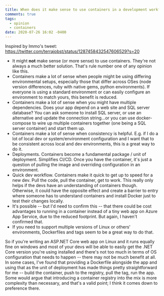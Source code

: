 ```yaml
---
title: When does it make sense to use containers in a development workflow?
comments: true
tags:
  - opinion
  - containers
date: 2020-07-26 16:02 -0400
---
```

Inspired by Immo's tweet: <https://twitter.com/terrajobst/status/1287458432547606529?s=20>

* It might **not** make sense (or more sense) to use containers. They're not always a much better solution. That's rule number one of any opinion like this.
* Containers make a lot of sense when people might be using differing environmental setups, especially those that differ across OSes (node version differences, ruby with native gems, python environments). If everyone is using a standard environment or can easily configure an environment to match yours, this benefit is reduced.
* Containers make a lot of sense when you might have multiple dependencies. Does your app depend on a web site and SQL server database? You can ask someone to install SQL server, or use an alternative and update the connection string...or you can use docker-compose to wire up multiple containers together (one being a SQL server container) and start them up.
* Containers make a lot of sense when consistency is helpful. E.g. if I do a lot of local dev or system/environment configuration and I want that to be consistent across local and dev environments, this is a great way to do it.
* Deployments. Containers become a fundamental package / unit of deployment. Simplifies CI/CD. Once you have the container, it's just a question of pulling the image and overriding configuration in an environment.
* Quick dev workflow. Containers make it quick to get up to speed for a new dev. Pull the code, pull the container, get to work. This really only helps if the devs have an understanding of containers though. Otherwise, it could have the opposite effect and create a barrier to entry where someone has to understand containers and install Docker just to test their changes locally.
* It's possible -- but I'd need to confirm this -- that there could be cost advantages to running in a container instead of a tiny web app on Azure App Service, due to the reduced footprint. But again, I haven't confirmed that.
* If you need to support multiple versions of Linux or others' environments, Dockerfiles and tags seem to be a great way to do that. 

So if you're writing an ASP.NET Core web app on Linux and it runs equally fine on windows and most of your devs will be able to easily get the .NET Core version you're using installed and there's not too much in terms of OS configuration that needs to happen -- there may not be much benefit at all. In some cases, I've found that providing a Dockerfile alongside the app and using that as the unit of deployment has made things pretty straightforward for me -- build the container, push to the registry, pull the tag, run the app. Some would argue that introducing a container registry into the mix is more complexity than necessary, and that's a valid point; I think it comes down to preference there.
